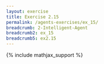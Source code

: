 ```yaml
---
layout: exercise
title: Exercise 2.15
permalink: /agents-exercises/ex_15/
breadcrumb: 2-Intelligent-Agent
breadcrumb2: ex_15
breadcrumb5: ex2.15
---
```


{% include mathjax_support %}

